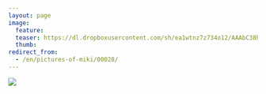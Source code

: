 ```yaml
---
layout: page
image:
  feature:
  teaser: https://dl.dropboxusercontent.com/sh/ea1wtnz7z734o12/AAAbC38h0YIDI7Kc5CVo_izma/mikin-kuvat/2/DSC08886-245px.jpg
  thumb:
redirect_from:
  - /en/pictures-of-miki/00028/
---
```


[![](https://dl.dropboxusercontent.com/sh/ea1wtnz7z734o12/AAC481d9CvCLfc4JRJeigPBxa/mikin-kuvat/2/DSC08886-800px.jpg)](https://dl.dropboxusercontent.com/sh/ea1wtnz7z734o12/AABRt0qqo6jyQ4-fQ4dbn4Yla/mikin-kuvat/2/DSC08886.jpg)
